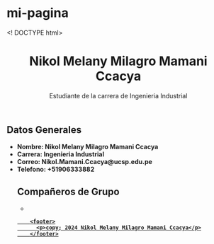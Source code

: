 # mi-pagina
<! DOCTYPE html>
  <html lang="es">

  <head>
    <meta charset="UTF-8">
    <meta name="viewport" content="width=device-width, initial-scale=1.0">
    <title>Mi Pagina Personal</title>
  </head>

  <body>
    <header>
      <h1>Nikol Melany Milagro Mamani Ccacya</h1>
      <p>Estudiante de la carrera de Ingenieria Industrial</p>
    </header>
    <section>
      <h2>Datos Generales</h2>
      <ul>
        <li><strong>Nombre: Nikol Melany Milagro Mamani Ccacya</li>
        <li><strong>Carrera: Ingenieria Industrial </li>
        <li><strong>Correo: Nikol.Mamani.Ccacya@ucsp.edu.pe </li>
        <li><strong>Telefono: +51906333882</li>
        <section>
          <h2>Compañeros de Grupo</h2>
          <ul>
            <li><a href=<li><a href=<ul>
        </section>

        <footer>
          <p>copy; 2024 Nikol Melany Milagro Mamani Ccacya</p>
        </footer>
  </body>

  </html>
